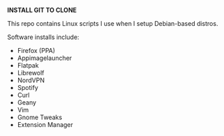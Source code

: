 **INSTALL GIT TO CLONE**

This repo contains Linux scripts I use when I setup Debian-based distros.

Software installs include:
- Firefox (PPA)
- Appimagelauncher
- Flatpak
- Librewolf
- NordVPN
- Spotify
- Curl
- Geany
- Vim
- Gnome Tweaks
- Extension Manager

